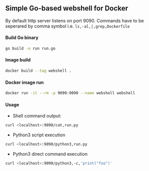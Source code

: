 ## Simple Go-based webshell for Docker
By default http server listens on port 9090. Commands have to be seperared by comma symbol i.e. `ls,-al,|,grep,Dockerfile`
#### Build Go binary
```sh
go build -o run run.go
```
#### Image build
```sh
docker build --tag webshell .
```
#### Docker image run
```sh
docker run -it --rm -p 9090:9090 --name webshell webshell
```
#### Usage
- Shell command output:
```sh
curl <localhost>:9090/cat,run.py
```
- Python3 script execution
```sh
curl <localhost>:9090/python3,run.py
```
- Python3 direct command execution
```sh
curl <localhost>:9090/python3,-c,'print("foo")'
```
